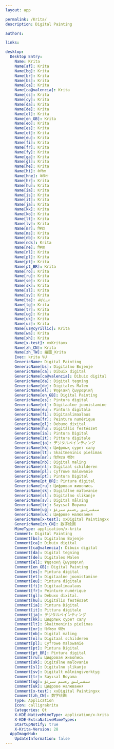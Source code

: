 ```yaml
---
layout: app

permalink: /Krita/
description: Digital Painting

authors:

links:

desktop:
  Desktop Entry:
    Name: Krita
    Name[af]: Krita
    Name[bg]: Krita
    Name[br]: Krita
    Name[bs]: Krita
    Name[ca]: Krita
    Name[ca@valencia]: Krita
    Name[cs]: Krita
    Name[cy]: Krita
    Name[da]: Krita
    Name[de]: Krita
    Name[el]: Krita
    Name[en_GB]: Krita
    Name[eo]: Krita
    Name[es]: Krita
    Name[et]: Krita
    Name[eu]: Krita
    Name[fi]: Krita
    Name[fr]: Krita
    Name[fy]: Krita
    Name[ga]: Krita
    Name[gl]: Krita
    Name[he]: Krita
    Name[hi]: केरिता
    Name[hne]: केरिता
    Name[hr]: Krita
    Name[hu]: Krita
    Name[ia]: Krita
    Name[is]: Krita
    Name[it]: Krita
    Name[ja]: Krita
    Name[kk]: Krita
    Name[ko]: Krita
    Name[lt]: Krita
    Name[lv]: Krita
    Name[mr]: क्रिटा
    Name[ms]: Krita
    Name[nb]: Krita
    Name[nds]: Krita
    Name[ne]: क्रिता
    Name[nl]: Krita
    Name[pl]: Krita
    Name[pt]: Krita
    Name[pt_BR]: Krita
    Name[ro]: Krita
    Name[ru]: Krita
    Name[se]: Krita
    Name[sk]: Krita
    Name[sl]: Krita
    Name[sv]: Krita
    Name[ta]: கிரிட்டா
    Name[tg]: Krita
    Name[tr]: Krita
    Name[ug]: Krita
    Name[uk]: Krita
    Name[uz]: Krita
    Name[uz@cyrillic]: Krita
    Name[wa]: Krita
    Name[xh]: Krita
    Name[x-test]: xxKritaxx
    Name[zh_CN]: Krita
    Name[zh_TW]: 繪圖_Krita
    Exec: krita %U
    GenericName: Digital Painting
    GenericName[bs]: Digitalno Bojenje
    GenericName[ca]: Dibuix digital
    GenericName[ca@valencia]: Dibuix digital
    GenericName[da]: Digital tegning
    GenericName[de]: Digitales Malen
    GenericName[el]: Ψηφιακή ζωγραφική
    GenericName[en_GB]: Digital Painting
    GenericName[es]: Pintura digital
    GenericName[et]: Digitaalne joonistamine
    GenericName[eu]: Pintura digitala
    GenericName[fi]: Digitaalimaalaus
    GenericName[fr]: Peinture numérique
    GenericName[gl]: Debuxo dixital
    GenericName[hu]: Digitális festészet
    GenericName[ia]: Pintura Digital
    GenericName[it]: Pittura digitale
    GenericName[ja]: デジタルペインティング
    GenericName[kk]: Цифрлық сурет салу
    GenericName[lt]: Skaitmeninis piešimas
    GenericName[mr]: डिजिटल पेंटिंग
    GenericName[nb]: Digital maling
    GenericName[nl]: Digitaal schilderen
    GenericName[pl]: Cyfrowe malowanie
    GenericName[pt]: Pintura Digital
    GenericName[pt_BR]: Pintura digital
    GenericName[ru]: Цифровая живопись
    GenericName[sk]: Digitálne maľovanie
    GenericName[sl]: Digitalno slikanje
    GenericName[sv]: Digital målning
    GenericName[tr]: Sayısal Boyama
    GenericName[ug]: سىفىرلىق رەسىم سىزغۇ
    GenericName[uk]: Цифрове малювання
    GenericName[x-test]: xxDigital Paintingxx
    GenericName[zh_CN]: 数字绘画
    MimeType: application/x-krita
    Comment: Digital Painting
    Comment[bs]: Digitalno Bojenje
    Comment[ca]: Dibuix digital
    Comment[ca@valencia]: Dibuix digital
    Comment[da]: Digital tegning
    Comment[de]: Digitales Malen
    Comment[el]: Ψηφιακή ζωγραφική
    Comment[en_GB]: Digital Painting
    Comment[es]: Pintura digital
    Comment[et]: Digitaalne joonistamine
    Comment[eu]: Pintura digitala
    Comment[fi]: Digitaalimaalaus
    Comment[fr]: Peinture numérique
    Comment[gl]: Debuxo dixital.
    Comment[hu]: Digitális festészet
    Comment[ia]: Pintura Digital
    Comment[it]: Pittura digitale
    Comment[ja]: デジタルペインティング
    Comment[kk]: Цифрлық сурет салу
    Comment[lt]: Skaitmeninis piešimas
    Comment[mr]: डिजिटल पेंटिंग
    Comment[nb]: Digital maling
    Comment[nl]: Digitaal schilderen
    Comment[pl]: Cyfrowe malowanie
    Comment[pt]: Pintura Digital
    Comment[pt_BR]: Pintura digital
    Comment[ru]: Цифровая живопись
    Comment[sk]: Digitálne maľovanie
    Comment[sl]: Digitalno slikanje
    Comment[sv]: Digitalt målningsverktyg
    Comment[tr]: Sayısal Boyama
    Comment[ug]: سىفىرلىق رەسىم سىزغۇ
    Comment[uk]: Цифрове малювання
    Comment[x-test]: xxDigital Paintingxx
    Comment[zh_CN]: 数字绘画
    Type: Application
    Icon: calligrakrita
    Categories: Qt
    X-KDE-NativeMimeType: application/x-krita
    X-KDE-ExtraNativeMimeTypes: 
    StartupNotify: true
    X-Krita-Version: 28
  AppImageHub:
    UpdateInformation: false
---
```


